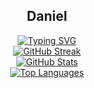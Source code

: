 <div align="center">
  <h2>Daniel</h2>

  <a href="https://github.com/doanthai161">
    <img src="https://readme-typing-svg.demolab.com?font=Fira+Code&pause=1000&color=F7F7F7&width=535&lines=Backend+%26+Machine+Learning+Developer;Building+scalable+systems+and+AI+models;Passionate+about+data%2C+algorithms%2C+and+automation;Always+learning%2C+building%2C+and+optimizing" alt="Typing SVG" />
  </a>

  <br />

  <a href="https://github.com/doanthai161">
    <img src="https://streak-stats.demolab.com?user=doanthai161&theme=highcontrast&card_width=535" alt="GitHub Streak" />
  </a>

  <br />

  <a href="https://github.com/doanthai161">
    <img src="https://github-readme-stats.vercel.app/api?username=doanthai161&show_icons=true&theme=highcontrast" alt="GitHub Stats" />
  </a>

  <br />

  <a href="https://github.com/doanthai161">
    <img src="https://github-readme-stats.vercel.app/api/top-langs/?username=doanthai161&layout=compact&theme=highcontrast" alt="Top Languages" />
  </a>
</div>
